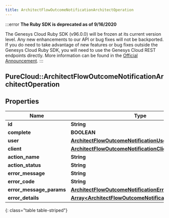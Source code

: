 ```yaml
---
title: ArchitectFlowOutcomeNotificationArchitectOperation
---
```


:::error
**The Ruby SDK is deprecated as of 9/16/2020**

The Genesys Cloud Ruby SDK (v96.0.0) will be frozen at its current version level. Any new enhancements to our API or bug fixes will not be backported. If you do need to take advantage of new features or bug fixes outside the Genesys Cloud Ruby SDK, you will need to use the Genesys Cloud REST endpoints directly. More information can be found in the [Official Announcement](https://developer.mypurecloud.com/forum/t/announcement-genesys-cloud-ruby-sdk-end-of-life/8850).
:::


## PureCloud::ArchitectFlowOutcomeNotificationArchitectOperation

## Properties

|Name | Type | Description | Notes|
|------------ | ------------- | ------------- | -------------|
| **id** | **String** |  | [optional] |
| **complete** | **BOOLEAN** |  | [optional] |
| **user** | [**ArchitectFlowOutcomeNotificationUser**](ArchitectFlowOutcomeNotificationUser.html) |  | [optional] |
| **client** | [**ArchitectFlowOutcomeNotificationClient**](ArchitectFlowOutcomeNotificationClient.html) |  | [optional] |
| **action_name** | **String** |  | [optional] |
| **action_status** | **String** |  | [optional] |
| **error_message** | **String** |  | [optional] |
| **error_code** | **String** |  | [optional] |
| **error_message_params** | [**ArchitectFlowOutcomeNotificationErrorMessageParams**](ArchitectFlowOutcomeNotificationErrorMessageParams.html) |  | [optional] |
| **error_details** | [**Array&lt;ArchitectFlowOutcomeNotificationErrorDetail&gt;**](ArchitectFlowOutcomeNotificationErrorDetail.html) |  | [optional] |
{: class="table table-striped"}


